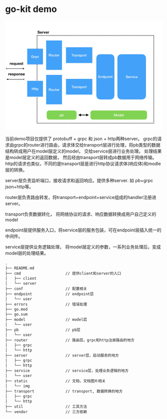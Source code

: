 # go-kit demo

<img src="./static/img/go-kit.jpg">





当前demo项目仅提供了 protobuff + grpc 和 json + http两种server。 grpc的请求由grpc的router进行路由，请求体交给transport层进行处理，将pb类型的数据结构转成用户在model层定义的model， 交给service层进行业务处理。 处理结果是model层定义的返回数据， 然后经由transport层转成pb数据用于网络传输。 http的请求也类似，不同的是transport层是进行http协议请求体(响应体)和modle层的转换。



server层负责监听端口，接收请求和返回响应。提供多种server. 如 pb+grpc json+http等。

router层负责路由转发，将transport+endpoint+service组成的handler注册进server。

transport负责数据转化， 将网络协议的请求、响应数据转换成用户自己定义的model

endpoint层提供服务入口，将service层的服务包装，可在endpoint层插入统一的中间件。

service层提供业务逻辑处理， 将model层定义的参数，一系列业务处理后，变成model层的处理结果。



```
.
├── README.md                   
├── cmd                    // 提供client和server的入口
│   ├── client
│   └── server
├── conf                   // 配置相关
├── endpoint               // endpoint层
│   └── user
├── errors                 // 错误处理
├── go.mod
├── go.sum
├── model                  // model层
│   └── user
├── pb                     // pb层
│   └── user
├── router                 // 路由层。grpc和http注册路由的地方
│   ├── grpc
│   └── http
├── server                 // server层，启动服务的地方
│   ├── grpc
│   └── http
├── service                // service层，处理业务逻辑的地方
│   └── user
├── static                 // 文档，文档图片相关
│   └── img
├── transport              // transport, 数据转换的地方
│   ├── grpc
│   └── http
├── util                   // 工具方法
└── vendor                 // 三方依赖

```





